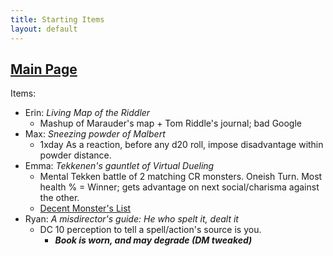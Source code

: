 ```yaml
---
title: Starting Items
layout: default
---
```


## [Main Page](./index)

Items:
- Erin: *Living Map of the Riddler*
    - Mashup of Marauder's map + Tom Riddle's journal; bad Google
- Max: *Sneezing powder of Malbert*
    - 1xday As a reaction, before any d20 roll, impose disadvantage within powder distance. 
- Emma: *Tekkenen's gauntlet of Virtual Dueling*
    - Mental Tekken battle of 2 matching CR monsters. Oneish Turn. Most health % = Winner; gets advantage on next social/charisma against the other.  
    - [Decent Monster's List](https://roll20.net/compendium/dnd5e/Monsters%20List#content)
- Ryan: *A misdirector's guide: He who spelt it, dealt it*
    - DC 10 perception to tell a spell/action's source is you. 
        - ***Book is worn, and may degrade (DM tweaked)***

